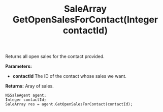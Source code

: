 ﻿---
uid: crmscript_ref_NSSaleAgent_GetOpenSalesForContact
title: SaleArray GetOpenSalesForContact(Integer contactId)
intellisense: NSSaleAgent.GetOpenSalesForContact
keywords: NSSaleAgent, GetOpenSalesForContact
so.topic: reference
---

Returns all open sales for the contact provided.

**Parameters:**
 - **contactId** The ID of the contact whose sales we want.

**Returns:** Aray of sales.

```crmscript
NSSaleAgent agent;
Integer contactId;
SaleArray res = agent.GetOpenSalesForContact(contactId);
```

